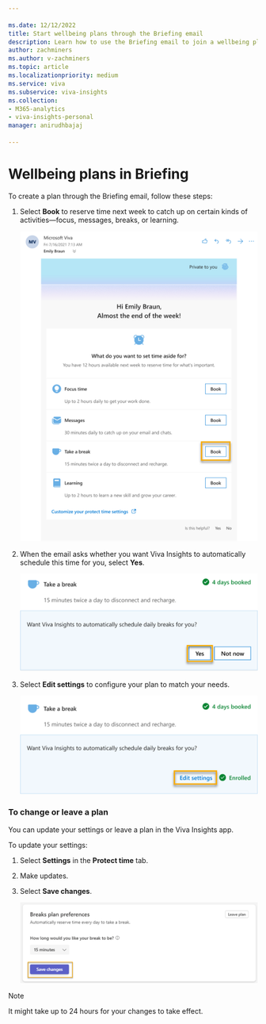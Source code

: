 ```yaml
---

ms.date: 12/12/2022
title: Start wellbeing plans through the Briefing email
description: Learn how to use the Briefing email to join a wellbeing plan
author: zachminers
ms.author: v-zachminers
ms.topic: article
ms.localizationpriority: medium 
ms.service: viva 
ms.subservice: viva-insights 
ms.collection: 
- M365-analytics
- viva-insights-personal
manager: anirudhbajaj

---
```


# Wellbeing plans in Briefing

To create a plan through the Briefing email, follow these steps:

1. Select **Book** to reserve time next week to catch up on certain kinds of activities—focus, messages, breaks, or learning.

    ![Screenshot that shows booking time through the Briefing email.](../teams/Images/briefing-email-book.png)

2. When the email asks whether you want Viva Insights to automatically schedule this time for you, select **Yes**.

    ![Screenshot that shows selecting automatic scheduling.](../teams/Images/briefing-email-schedule.png)

3. Select **Edit settings** to configure your plan to match your needs.

    ![Screenshot that shows selecting Edit settings.](../teams/Images/briefing-email-edit-settings.png)

### To change or leave a plan

You can update your settings or leave a plan in the Viva Insights app.

To update your settings:

1. Select **Settings** in the **Protect time** tab.
2. Make updates.
3. Select **Save changes**.

    ![Screenshot that shows Breaks plan preferences and selecting Save changes.](../teams/Images/breaks-plan-preferences.png)

>[!Note]
> It might take up to 24 hours for your changes to take effect.
